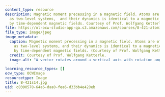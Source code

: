 ```yaml
---
content_type: resource
description: Magnetic moment precessing in a magnetic field. Atoms are often described
  as two-level systems,  and their dynamics is identical to a magnetic moment driven
  by time-dependent magnetic fields. Courtesy of Prof. Wolfgang Ketterle.
file: https://ol-ocw-studio-app-qa.s3.amazonaws.com/courses/8-421-atomic-and-optical-physics-i-spring-2014/c039057064a6daa0fea6d33bb4e420eb_8-421s14.jpg
file_type: image/jpeg
image_metadata:
  caption: Magnetic moment precessing in a magnetic field. Atoms are often described
    as two-level systems, and their dynamics is identical to a magnetic moment driven
    by time-dependent magnetic fields. (Courtesy of Prof. Wolfgang Ketterle).
  credit: Courtesy of Prof. Wolfgang Ketterle.
  image-alt: "A vector rotates around a vertical axis with rotation angle of \u03B8\
    ."
learning_resource_types: []
ocw_type: OCWImage
resourcetype: Image
title: 8-421s14.jpg
uid: c0390570-64a6-daa0-fea6-d33bb4e420eb
---
```


